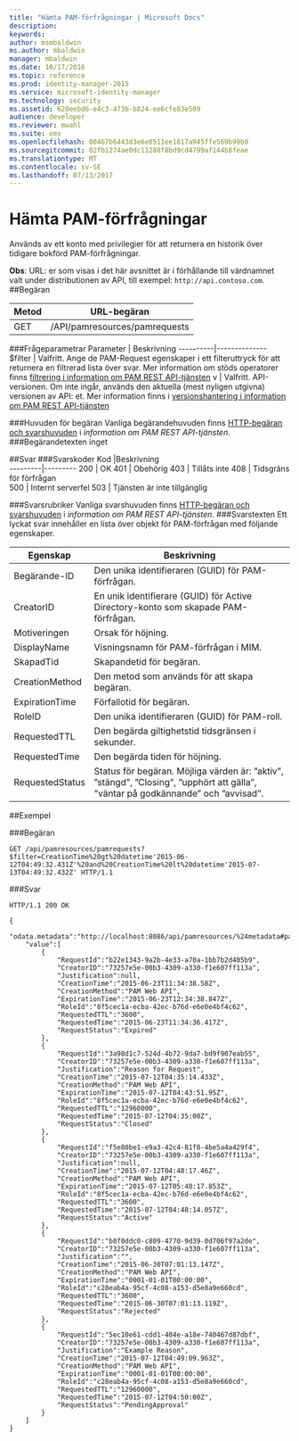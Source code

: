 ```yaml
---
title: "Hämta PAM-förfrågningar | Microsoft Docs"
description: 
keywords: 
author: msmbaldwin
ms.author: mbaldwin
manager: mbaldwin
ms.date: 10/17/2016
ms.topic: reference
ms.prod: identity-manager-2015
ms.service: microsoft-identity-manager
ms.technology: security
ms.assetid: 620eebd6-e4c3-473b-b824-ee6cfe83e509
audience: developer
ms.reviewer: mwahl
ms.suite: ems
ms.openlocfilehash: 00467b6443d3e6e0511ee1817a945ffe569b99b0
ms.sourcegitcommit: 02fb1274ae0dc11288f8bd9cd4799af144b8feae
ms.translationtype: MT
ms.contentlocale: sv-SE
ms.lasthandoff: 07/13/2017
---
```

# <a name="get-pam-requests"></a>Hämta PAM-förfrågningar
Används av ett konto med privilegier för att returnera en historik över tidigare bokförd PAM-förfrågningar.

**Obs**: URL: er som visas i det här avsnittet är i förhållande till värdnamnet valt under distributionen av API, till exempel: `http://api.contoso.com`.
##<a name="request"></a>Begäran


Metod  |URL-begäran  
---------|---------
GET     |/API/pamresources/pamrequests

###<a name="query-parameters"></a>Frågeparametrar
Parameter | Beskrivning
----------|--------------
$filter | Valfritt. Ange de PAM-Request egenskaper i ett filteruttryck för att returnera en filtrerad lista över svar. Mer information om stöds operatorer finns [filtrering i information om PAM REST API-tjänsten](privileged-access-management-rest-api-service-details.md#filtering)
v | Valfritt. API-versionen. Om inte ingår, används den aktuella (mest nyligen utgivna) versionen av API: et. Mer information finns i [versionshantering i information om PAM REST API-tjänsten](privileged-access-management-rest-api-service-details.md#versioning)

###<a name="request-headers"></a>Huvuden för begäran
Vanliga begärandehuvuden finns [HTTP-begäran och svarshuvuden](privileged-access-management-rest-api-service-details.md#http-request-and-response-headers) i *information om PAM REST API-tjänsten*.
###<a name="request-body"></a>Begärandetexten
inget

##<a name="response"></a>Svar
###<a name="response-codes"></a>Svarskoder
Kod  |Beskrivning  
---------|---------
200 | OK
401 | Obehörig
403 | Tillåts inte
408 | Tidsgräns för förfrågan   
500 | Internt serverfel
503 | Tjänsten är inte tillgänglig

###<a name="response-headers"></a>Svarsrubriker
Vanliga svarshuvuden finns [HTTP-begäran och svarshuvuden](privileged-access-management-rest-api-service-details.md#http-request-and-response-headers) i *information om PAM REST API-tjänsten*.
###<a name="response-body"></a>Svarstexten
Ett lyckat svar innehåller en lista över objekt för PAM-förfrågan med följande egenskaper.

Egenskap | Beskrivning
--------|-------------
Begärande-ID | Den unika identifieraren (GUID) för PAM-förfrågan.
CreatorID | En unik identifierare (GUID) för Active Directory-konto som skapade PAM-förfrågan.
Motiveringen | Orsak för höjning.
DisplayName | Visningsnamn för PAM-förfrågan i MIM.
SkapadTid | Skapandetid för begäran.
CreationMethod | Den metod som används för att skapa begäran.
ExpirationTime | Förfallotid för begäran.
RoleID| Den unika identifieraren (GUID) för PAM-roll.
RequestedTTL | Den begärda giltighetstid tidsgränsen i sekunder.
RequestedTime | Den begärda tiden för höjning.
RequestedStatus | Status för begäran. Möjliga värden är: ”aktiv”, ”stängd”, ”Closing”, ”upphört att gälla”, ”väntar på godkännande” och ”avvisad”.

##<a name="example"></a>Exempel

###<a name="request"></a>Begäran
```
GET /api/pamresources/pamrequests?$filter=CreationTime%20gt%20datetime'2015-06-12T04:49:32.431Z'%20and%20CreationTime%20lt%20datetime'2015-07-13T04:49:32.432Z' HTTP/1.1
```

###<a name="response"></a>Svar
```
HTTP/1.1 200 OK

{
    "odata.metadata":"http://localhost:8086/api/pamresources/%24metadata#pamrequests",
    "value":[
        {
            "RequestId":"b22e1343-9a2b-4e33-a70a-1bb7b2d405b9",
            "CreatorID":"73257e5e-00b3-4309-a330-f1e607ff113a",
            "Justification":null,
            "CreationTime":"2015-06-23T11:34:38.58Z",
            "CreationMethod":"PAM Web API",
            "ExpirationTime":"2015-06-23T12:34:38.847Z",
            "RoleId":"8f5cec1a-ecba-42ec-b76d-e6e0e4bf4c62",
            "RequestedTTL":"3600",
            "RequestedTime":"2015-06-23T11:34:36.417Z",
            "RequestStatus":"Expired"
        },
        {
            "RequestId":"3a98d1c7-524d-4b72-9da7-bd9f907eab55",
            "CreatorID":"73257e5e-00b3-4309-a330-f1e607ff113a",
            "Justification":"Reason for Request",
            "CreationTime":"2015-07-12T04:35:14.433Z",
            "CreationMethod":"PAM Web API",
            "ExpirationTime":"2015-07-12T04:43:51.95Z",
            "RoleId":"8f5cec1a-ecba-42ec-b76d-e6e0e4bf4c62",
            "RequestedTTL":"12960000",
            "RequestedTime":"2015-07-12T04:35:00Z",
            "RequestStatus":"Closed"
        },
        {
            "RequestId":"f5e80be1-e9a3-42c4-81f8-4be5a4a429f4",
            "CreatorID":"73257e5e-00b3-4309-a330-f1e607ff113a",
            "Justification":null,
            "CreationTime":"2015-07-12T04:48:17.46Z",
            "CreationMethod":"PAM Web API",
            "ExpirationTime":"2015-07-12T05:48:17.853Z",
            "RoleId":"8f5cec1a-ecba-42ec-b76d-e6e0e4bf4c62",
            "RequestedTTL":"3600",
            "RequestedTime":"2015-07-12T04:48:14.057Z",
            "RequestStatus":"Active"
        },
        {
            "RequestId":"b0f0ddc0-c809-4770-9d39-0d706f97a2de",
            "CreatorID":"73257e5e-00b3-4309-a330-f1e607ff113a",
            "Justification":"",
            "CreationTime":"2015-06-30T07:01:13.147Z",
            "CreationMethod":"PAM Web API",
            "ExpirationTime":"0001-01-01T00:00:00",
            "RoleId":"c28eab4a-95cf-4c08-a153-d5e8a9e660cd",
            "RequestedTTL":"3600",
            "RequestedTime":"2015-06-30T07:01:13.119Z",
            "RequestStatus":"Rejected"
        },
        {
            "RequestId":"5ec10e61-cdd1-404e-a18e-740467d87dbf",
            "CreatorID":"73257e5e-00b3-4309-a330-f1e607ff113a",
            "Justification":"Example Reason",
            "CreationTime":"2015-07-12T04:49:09.963Z",
            "CreationMethod":"PAM Web API",
            "ExpirationTime":"0001-01-01T00:00:00",
            "RoleId":"c28eab4a-95cf-4c08-a153-d5e8a9e660cd",
            "RequestedTTL":"12960000",
            "RequestedTime":"2015-07-12T04:50:00Z",
            "RequestStatus":"PendingApproval"
        }
    ]
}
```       

